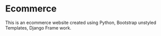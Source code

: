 # Ecommerce
This is an ecommerce website created using Python, Bootstrap unstyled Templates, Django Frame work.
